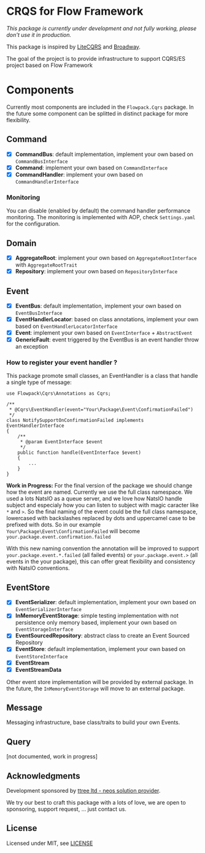 # CRQS for Flow Framework

_This package is currently under development and not fully working, please don't use it in production._

This package is inspired by [LiteCQRS](https://github.com/beberlei/litecqrs-php) and [Broadway](https://github.com/qandidate-labs/broadway).

The goal of the project is to provide infrastructure to support CQRS/ES project based on Flow Framework

# Components

Currently most components are included in the ```Flowpack.Cqrs``` package. In the future some component can be splitted 
in distinct package for more flexibility. 

## Command

* [x] **CommandBus**: default implementation, implement your own based on ```CommandBusInterface```
* [x] **Command**: implement your own based on ```CommandInterface```
* [x] **CommandHandler**: implement your own based on ```CommandHandlerInterface```

### Monitoring

You can disable (enabled by default) the command handler performance monitoring. The monitoring is implemented with AOP, 
check ```Settings.yaml``` for the configuration.

## Domain

* [x] **AggregateRoot**: implement your own based on ```AggregateRootInterface``` with ```AggregateRootTrait```
* [x] **Repository**: implement your own based on ```RepositoryInterface```

## Event

* [x] **EventBus**: default implementation, implement your own based on ```EventBusInterface```
* [x] **EventHandlerLocator**: based on class annotations, implement your own based on ```EventHandlerLocatorInterface```
* [x] **Event**: implement your own based on ```EventInterface``` + ```AbstractEvent```
* [x] **GenericFault**: event triggered by the EventBus is an event handler throw an exception

### How to register your event handler ?

This package promote small classes, an EventHandler is a class that handle a single type of message:
 
    use Flowpack\Cqrs\Annotations as Cqrs;
    
    /**
     * @Cqrs\EventHandler(event="Your\Package\Event\ConfirmationFailed")
     */
    class NotifySupportOnConfirmationFailed implements EventHandlerInterface
    {
        /**
         * @param EventInterface $event
         */
        public function handle(EventInterface $event)
        {
            ...
        }
    }

**Work in Progress:** For the final version of the package we should change how the event are named. Currently we use the 
 full class namespace. We used a lots NatsIO as a queue server, and we love how NatsIO handle subject and especialy how
 you can listen to subject with magic caracter like ```*``` and ```>```. So the final naming of the event could be the 
 full class namespace, lowercased with backslashes replaced by dots and uppercamel case to be prefixed with dots. 
 So in our example ```Your\Package\Event\ConfirmationFailed``` will become ```your.package.event.confirmation.failed```
 
 With this new naming convention the annotation will be improved to support ```your.package.event.*.failed``` (all 
 failed events) or ```your.package.event.>``` (all events in the your package), this can offer great flexibility and
 consistency with NatsIO conventions.

## EventStore

* [x] **EventSerializer**: default implementation, implement your own based on ```EventSerializerInterface```
* [x] **InMemoryEventStorage**: simple testing implementation with not persistence only memory based, implement your own based on ```EventStorageInterface```
* [x] **EventSourcedRepository**: abstract class to create an Event Sourced Repository
* [x] **EventStore**: default implementation, implement your own based on ```EventStoreInterface```
* [x] **EventStream**
* [x] **EventStreamData**

Other event store implementation will be provided by external package. In the future, the ```InMemoryEventStorage``` will
move to an external package.

## Message

Messaging infrastructure, base class/traits to build your own Events.

## Query

[not documented, work in progress]

Acknowledgments
---------------

Development sponsored by [ttree ltd - neos solution provider](http://ttree.ch).

We try our best to craft this package with a lots of love, we are open to sponsoring, support request, ... just contact us.

License
-------

Licensed under MIT, see [LICENSE](LICENSE)
